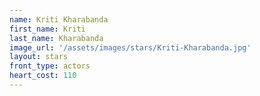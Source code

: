 ```yaml
---
name: Kriti Kharabanda
first_name: Kriti
last_name: Kharabanda
image_url: '/assets/images/stars/Kriti-Kharabanda.jpg'
layout: stars
front_type: actors
heart_cost: 110
---
```


